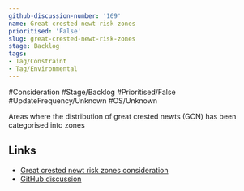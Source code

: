 ```yaml
---
github-discussion-number: '169'
name: Great crested newt risk zones
prioritised: 'False'
slug: great-crested-newt-risk-zones
stage: Backlog
tags:
- Tag/Constraint
- Tag/Environmental
---
```


#Consideration #Stage/Backlog #Prioritised/False #UpdateFrequency/Unknown #OS/Unknown

Areas where the distribution of great crested newts (GCN) has been categorised into zones

## Links

* [Great crested newt risk zones consideration](https://design.planning.data.gov.uk/planning-consideration/great-crested-newt-risk-zones)
* [GitHub discussion](https://github.com/digital-land/data-standards-backlog/discussions/169)